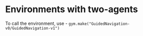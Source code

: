 # Environments with two-agents

To call the environment, use - `gym.make("GuidedNavigation-v0/GuidedNavigation-v1")`

